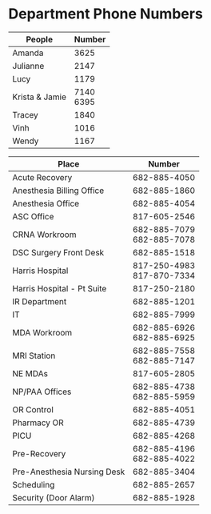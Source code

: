 # Department Phone Numbers

|People|Number|
| ---- | --- |
|Amanda |3625|
|Julianne |2147|
|Lucy |1179|
|Krista & Jamie|7140 <br/> 6395|
|Tracey |1840|
|Vinh |1016|
|Wendy |1167|

|Place|Number|
| ---- | --- |
|Acute Recovery |682-885-4050 |
|Anesthesia Billing Office |682-885-1860 |
|Anesthesia Office |682-885-4054 |
|ASC Office|817-605-2546 |
|CRNA Workroom |682-885-7079 <br/> 682-885-7078 |
|DSC Surgery Front Desk |682-885-1518 |
|Harris Hospital |817-250-4983 <br/> 817-870-7334 |
|Harris Hospital - Pt Suite| 817-250-2180 |
|IR Department |682-885-1201 |
|IT |682-885-7999|
|MDA Workroom |682-885-6926 <br/> 682-885-6925 |
|MRI Station |682-885-7558 <br/> 682-885-7147 |
|NE MDAs |817-605-2805 |
|NP/PAA Offices |682-885-4738 <br/> 682-885-5959 |
|OR Control |682-885-4051 |
|Pharmacy OR |682-885-4739 |
|PICU |682-885-4268 |
|Pre-Recovery |682-885-4196 <br/> 682-885-4022 |
|Pre-Anesthesia Nursing Desk |682-885-3404 |
|Scheduling |682-885-2657|
|Security (Door Alarm) |682-885-1928|
